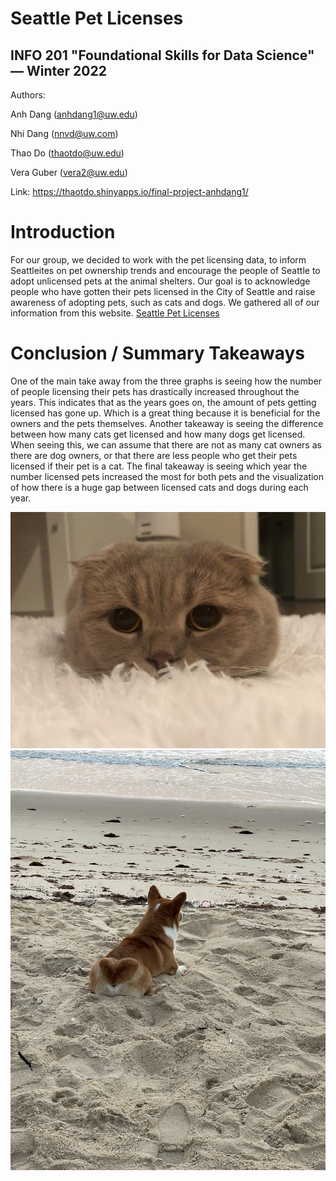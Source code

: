 # Seattle Pet Licenses
## INFO 201 "Foundational Skills for Data Science" — Winter 2022

Authors:

Anh Dang (anhdang1@uw.edu)

Nhi Dang (nnvd@uw.com)

Thao Do (thaotdo@uw.edu)

Vera Guber (vera2@uw.edu)

Link: https://thaotdo.shinyapps.io/final-project-anhdang1/ 

# Introduction
For our group, we decided to work with the pet licensing data, to inform Seattleites on pet ownership trends and encourage the people of Seattle to adopt unlicensed pets at the animal shelters. Our goal is to acknowledge people who have gotten their pets licensed in the City of Seattle and raise awareness of adopting pets, such as cats and dogs.
We gathered all of our information from this website. [Seattle Pet Licenses](https://www.kaggle.com/aaronschlegel/seattle-pet-licenses)

# Conclusion / Summary Takeaways
One of the main take away from the three graphs is seeing how the number of people licensing their pets has drastically increased throughout the years. This indicates that as the years goes on, the amount of pets getting licensed has gone up. Which is a great thing because it is beneficial for the owners and the pets themselves. Another takeaway is  seeing the difference between how many cats get licensed and how many dogs get licensed. When seeing this, we can assume that there are not as many cat owners as there are dog owners, or that there are less people who get their pets licensed if their pet is a cat. The final takeaway is seeing which year the number licensed pets increased the most for both pets and the visualization of how there is a huge gap between licensed cats and dogs during each year.

![image](images/cat.jpeg)
![image](images/dog.jpeg)
